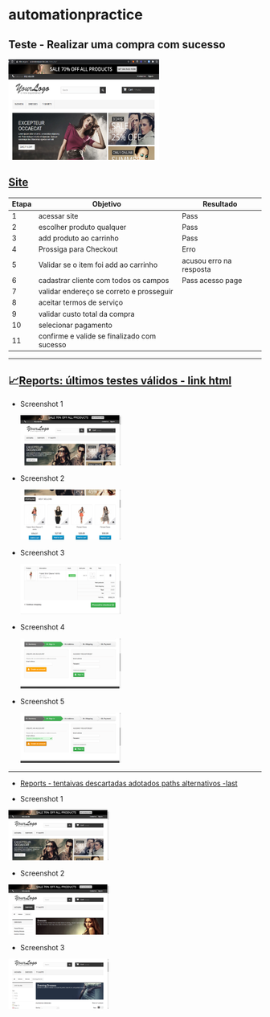 # automationpractice
## Teste - Realizar uma compra com sucesso
<img src="/img/Automation.png" width="300" height="200">

## [Site](http://automationpractice.com/index.php?)
 
| Etapa |Objetivo                                         | Resultado              |
|-------|-------------------------------------------------|------------------------|
|  1    |acessar site                                     |Pass                    |
|  2    |escolher produto qualquer                        |Pass                    |
|  3    |add produto ao carrinho                          |Pass                    |
|  4    |Prossiga para Checkout                           |Erro                    |
|  5    |Validar se o item foi add ao carrinho            |acusou erro na resposta |
|  6    |cadastrar cliente com todos os campos            |Pass acesso page        |
|  7    |validar endereço se correto e prosseguir         |                        |
|  8    |aceitar termos de serviço                        |                        |
|  9    |validar custo total da compra                    |                        |
|  10   |selecionar pagamento                             |                        |
|  11   |confirme e valide se finalizado com sucesso      |                        |

___


## :chart_with_upwards_trend:[Reports: últimos testes válidos - link html](https://gracetorresleite.github.io/automationpractice/Report/Report_21-12-2020_16-29-24/MyReport_21-12-2020_16-29-24.html) 

	
* Screenshot 1

	<img src="/Report/Report_21-12-2020_16-00-58/Screenshot/Image_21-Dec-2020_04h01m7s.png" width="200" height="100">
	
* Screenshot 2

	<img src="/Report/Report_21-12-2020_16-29-24/Screenshot/Image_21-Dec-2020_04h29m33s.png" width="200" height="100">	
	
* Screenshot 3
	
	<img src="/Report/Report_21-12-2020_16-29-24/Screenshot/Image_21-Dec-2020_04h30m6s.png" width="200" height="100">
	
* Screenshot 4
	
	<img src="/Report/Report_21-12-2020_16-29-24/Screenshot/Image_21-Dec-2020_04h30m39s.png" width="200" height="100">
	
	
* Screenshot 5
	
	<img src="/Report/Report_21-12-2020_16-29-24/Screenshot/Image_21-Dec-2020_04h30m41s.png" width="200" height="100">
___



* [Reports - tentaivas descartadas adotados paths alternativos -last](https://gracetorresleite.github.io/automationpractice/Tentativas/ReportDescart_20-12-2020_23-18-47/MyReportDescart_20-12-2020_23-18-47.html)


* Screenshot 1
<img src="/Tentativas/ReportDescart_20-12-2020_23-18-47/ScreenshotDescart/Image_20-Dec-2020_11h18m55s.png" width="200" height="100">

* Screenshot 2
<img src="/Tentativas/ReportDescart_20-12-2020_23-18-47/ScreenshotDescart/Image_20-Dec-2020_11h18m58s.png" width="200" height="100">

* Screenshot 3
<img src="/Tentativas/ReportDescart_20-12-2020_23-18-47/ScreenshotDescart/Image_20-Dec-2020_11h19m30s.png" width="200" height="100">
